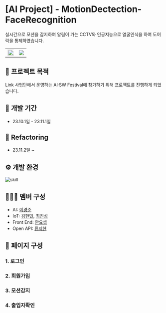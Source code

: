 # [AI Project] - MotionDectection-FaceRecognition
실시간으로 모션을 감지하여 알림이 가는 CCTV와 인공지능으로 얼굴인식을 하여 도어락을 통제하였습니다. 
<table>
<tr>
<td>
<img src="https://github.com/KYEONGJUN-LEE/MotionDectection-FaceRecognition/assets/113089467/4fb450d7-a1bf-4266-9a00-856ce0411e98" width="150%">
</td>
<td>
  <img src="https://github.com/KYEONGJUN-LEE/MotionDectection-FaceRecognition/assets/113089467/9f001baa-d4e6-44bb-bc4f-03e490a5d50f" >
</td>
</tr>
</table>


##  :pushpin: 프로젝트 목적
Link 사업단에서 운영하는 AI·SW Festival에 참가하기 위해 프로젝트를 진행하게 되었습니다.

## :date: 개발 기간
* 23.10.1일 - 23.11.1일

## 🧰 Refactoring
* 23.11.2일 ~

## :gear: 개발 환경
![skill](https://github.com/KYEONGJUN-LEE/MotionDectection-FaceRecognition/assets/113089467/8873174f-0dc9-4baf-8b69-13b123473547)

## 👨‍👨‍👦 멤버 구성

- AI: [이경준](https://github.com/KYEONGJUN-LEE) 
- IoT: [김현민](https://github.com/khm0930), [최진성](https://github.com/jinbobs)
- Front End: [안요셉](https://github.com/YosepAhn)
- Open API: [류지현](https://github.com/Ryu-ji-hyeon)
## :page_with_curl: 페이지 구성

### 1. 로그인

### 2. 회원가입

### 3. 모션감지

### 4. 출입자확인 
